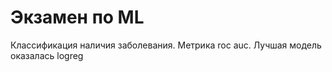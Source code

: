 # Экзамен по ML

Классификация наличия заболевания. Метрика roc auc. Лучшая модель оказалась logreg 
